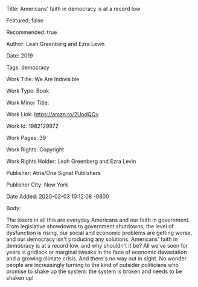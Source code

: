 Title: Americans' faith in democracy is at a record low

Featured: false

Recommended: true

Author: Leah Greenberg and Ezra Levin

Date: 2019

Tags: democracy

Work Title: We Are Indivisible

Work Type: Book

Work Minor Title:  

Work Link: https://amzn.to/2UodQQy

Work Id:  1982129972

Work Pages:  39

Work Rights:  Copyright

Work Rights Holder:  Leah Greenberg and Ezra Levin

Publisher:  Atria/One Signal Publishers

Publisher City:  New York

Date Added: 2020-02-03 10:12:08 -0800

Body:

The losers in all this are everyday Americans and our faith in government. From legislative showdowns to government shutdowns, the level of dysfunction is rising, our social and economic problems are getting worse, and our democracy isn't producing any solutions. Americans' faith in democracy is at a record low, and why shouldn't it be? All we've seen for years is gridlock or marginal tweaks in the face of economic devastation and a growing climate crisis. And there's no way out in sight. No wonder people are increasingly turning to the kind of outsider politicians who promise to shake up the system: the system is broken and needs to be shaken up!


